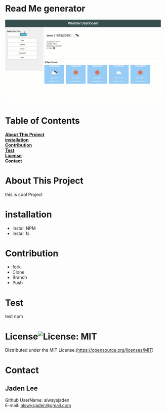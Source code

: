 # Read Me generator 
 ![Read Me generator](./asset/image/snapshot.gif?raw=true)
# Table of Contents
**[About This Project](#about-this-project)**<br>**[installation](#installation)**<br>**[Contribution](#contribution)**<br>**[Test](#test)**<br>**[License](#license)**<br>**[Contact](#contact)**<br>
# About This Project
this is cool Project
# installation
* Install NPM
* Install fs
# Contribution
* fork
* Clone
* Branch
* Push
# Test 
test npm
# License![License: MIT](https://img.shields.io/badge/License-MIT-yellow.svg)
 Distributed under the MIT License.(https://opensource.org/licenses/MIT)
# Contact 
## Jaden Lee 
Github UserName: alwaysjaden <br>
E-mail: alswysjaden@gmail.com 
 